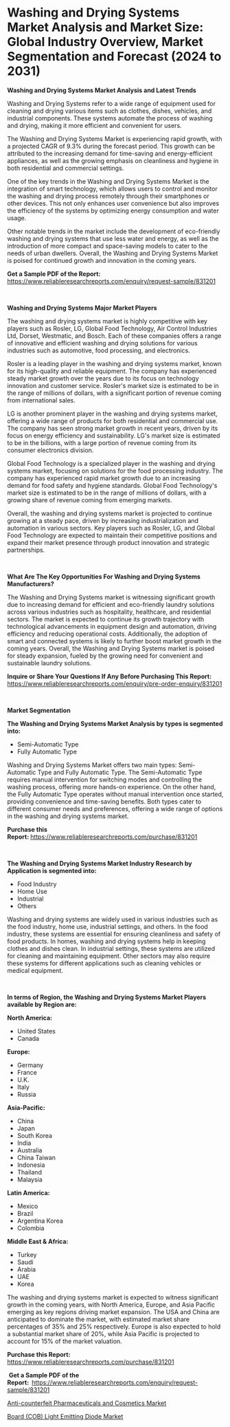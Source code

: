 <p><h1>Washing and Drying Systems Market Analysis and Market Size: Global Industry Overview, Market Segmentation and Forecast (2024 to 2031)</h1></p><p><strong>Washing and Drying Systems Market Analysis and Latest Trends</strong></p>
<p><p>Washing and Drying Systems refer to a wide range of equipment used for cleaning and drying various items such as clothes, dishes, vehicles, and industrial components. These systems automate the process of washing and drying, making it more efficient and convenient for users. </p><p>The Washing and Drying Systems Market is experiencing rapid growth, with a projected CAGR of 9.3% during the forecast period. This growth can be attributed to the increasing demand for time-saving and energy-efficient appliances, as well as the growing emphasis on cleanliness and hygiene in both residential and commercial settings. </p><p>One of the key trends in the Washing and Drying Systems Market is the integration of smart technology, which allows users to control and monitor the washing and drying process remotely through their smartphones or other devices. This not only enhances user convenience but also improves the efficiency of the systems by optimizing energy consumption and water usage.</p><p>Other notable trends in the market include the development of eco-friendly washing and drying systems that use less water and energy, as well as the introduction of more compact and space-saving models to cater to the needs of urban dwellers. Overall, the Washing and Drying Systems Market is poised for continued growth and innovation in the coming years.</p></p>
<p><strong>Get a Sample PDF of the Report:&nbsp;</strong> <a href="https://www.reliableresearchreports.com/enquiry/request-sample/831201">https://www.reliableresearchreports.com/enquiry/request-sample/831201</a></p>
<p>&nbsp;</p>
<p><strong>Washing and Drying Systems Major Market Players</strong></p>
<p><p>The washing and drying systems market is highly competitive with key players such as Rosler, LG, Global Food Technology, Air Control Industries Ltd, Dorset, Westmatic, and Bosch. Each of these companies offers a range of innovative and efficient washing and drying solutions for various industries such as automotive, food processing, and electronics.</p><p>Rosler is a leading player in the washing and drying systems market, known for its high-quality and reliable equipment. The company has experienced steady market growth over the years due to its focus on technology innovation and customer service. Rosler's market size is estimated to be in the range of millions of dollars, with a significant portion of revenue coming from international sales.</p><p>LG is another prominent player in the washing and drying systems market, offering a wide range of products for both residential and commercial use. The company has seen strong market growth in recent years, driven by its focus on energy efficiency and sustainability. LG's market size is estimated to be in the billions, with a large portion of revenue coming from its consumer electronics division.</p><p>Global Food Technology is a specialized player in the washing and drying systems market, focusing on solutions for the food processing industry. The company has experienced rapid market growth due to an increasing demand for food safety and hygiene standards. Global Food Technology's market size is estimated to be in the range of millions of dollars, with a growing share of revenue coming from emerging markets.</p><p>Overall, the washing and drying systems market is projected to continue growing at a steady pace, driven by increasing industrialization and automation in various sectors. Key players such as Rosler, LG, and Global Food Technology are expected to maintain their competitive positions and expand their market presence through product innovation and strategic partnerships.</p></p>
<p>&nbsp;</p>
<p><strong>What Are The Key Opportunities For Washing and Drying Systems Manufacturers?</strong></p>
<p><p>The Washing and Drying Systems market is witnessing significant growth due to increasing demand for efficient and eco-friendly laundry solutions across various industries such as hospitality, healthcare, and residential sectors. The market is expected to continue its growth trajectory with technological advancements in equipment design and automation, driving efficiency and reducing operational costs. Additionally, the adoption of smart and connected systems is likely to further boost market growth in the coming years. Overall, the Washing and Drying Systems market is poised for steady expansion, fueled by the growing need for convenient and sustainable laundry solutions.</p></p>
<p><strong>Inquire or Share Your Questions If Any Before Purchasing This Report:</strong> <a href="https://www.reliableresearchreports.com/enquiry/pre-order-enquiry/831201">https://www.reliableresearchreports.com/enquiry/pre-order-enquiry/831201</a></p>
<p>&nbsp;</p>
<p><strong>Market Segmentation</strong></p>
<p><strong>The Washing and Drying Systems Market Analysis by types is segmented into:</strong></p>
<p><ul><li>Semi-Automatic Type</li><li>Fully Automatic Type</li></ul></p>
<p><p>Washing and Drying Systems Market offers two main types: Semi-Automatic Type and Fully Automatic Type. The Semi-Automatic Type requires manual intervention for switching modes and controlling the washing process, offering more hands-on experience. On the other hand, the Fully Automatic Type operates without manual intervention once started, providing convenience and time-saving benefits. Both types cater to different consumer needs and preferences, offering a wide range of options in the washing and drying systems market.</p></p>
<p><strong>Purchase this Report:&nbsp;</strong><a href="https://www.reliableresearchreports.com/purchase/831201">https://www.reliableresearchreports.com/purchase/831201</a></p>
<p>&nbsp;</p>
<p><strong>The Washing and Drying Systems Market Industry Research by Application is segmented into:</strong></p>
<p><ul><li>Food Industry</li><li>Home Use</li><li>Industrial</li><li>Others</li></ul></p>
<p><p>Washing and drying systems are widely used in various industries such as the food industry, home use, industrial settings, and others. In the food industry, these systems are essential for ensuring cleanliness and safety of food products. In homes, washing and drying systems help in keeping clothes and dishes clean. In industrial settings, these systems are utilized for cleaning and maintaining equipment. Other sectors may also require these systems for different applications such as cleaning vehicles or medical equipment.</p></p>
<p>&nbsp;</p>
<p><strong>In terms of Region, the Washing and Drying Systems Market Players available by Region are:</strong></p>
<p>
    <p> <strong> North America: </strong>
        <ul>
            <li>United States</li>
            <li>Canada</li>
        </ul>
        </p> 
    <p> <strong> Europe: </strong>
        <ul>
            <li>Germany</li>
            <li>France</li>
            <li>U.K.</li>
            <li>Italy</li>
            <li>Russia</li>
        </ul>
        </p> 
    <p> <strong> Asia-Pacific: </strong>
        <ul>
            <li>China</li>
            <li>Japan</li>
            <li>South Korea</li>
            <li>India</li>
            <li>Australia</li>
            <li>China Taiwan</li>
            <li>Indonesia</li>
            <li>Thailand</li>
            <li>Malaysia</li>
        </ul>
        </p> 
    <p> <strong> Latin America: </strong>
        <ul>
            <li>Mexico</li>
            <li>Brazil</li>
            <li>Argentina Korea</li>
            <li>Colombia</li>
        </ul>
        </p> 
    <p> <strong> Middle East & Africa: </strong>
        <ul>
            <li>Turkey</li>
            <li>Saudi</li>
            <li>Arabia</li>
            <li>UAE</li>
            <li>Korea</li>
        </ul>
    </p>
    </p>
<p><p>The washing and drying systems market is expected to witness significant growth in the coming years, with North America, Europe, and Asia Pacific emerging as key regions driving market expansion. The USA and China are anticipated to dominate the market, with estimated market share percentages of 35% and 25% respectively. Europe is also expected to hold a substantial market share of 20%, while Asia Pacific is projected to account for 15% of the market valuation.</p></p>
<p><strong>Purchase this Report: </strong><a href="https://www.reliableresearchreports.com/purchase/831201">https://www.reliableresearchreports.com/purchase/831201</a></p>
<p>&nbsp;<strong>Get a Sample PDF of the Report:&nbsp;&nbsp;</strong><a href="https://www.reliableresearchreports.com/enquiry/request-sample/831201">https://www.reliableresearchreports.com/enquiry/request-sample/831201</a></p>
<p><strong></strong></p>
<p><p><a href="https://github.com/khansimonweber1lqujlwoz15d/Market-Research-Report-List-1/blob/main/anti-counterfeit-pharmaceuticals-and-cosmetics-market.md">Anti-counterfeit Pharmaceuticals and Cosmetics Market</a></p><p><a href="https://github.com/Sherrillcrooksxa8i18ucf2m/Market-Research-Report-List-1/blob/main/board-cob-light-emitting-diode-market.md">Board (COB) Light Emitting Diode Market</a></p></p>
